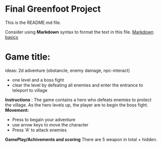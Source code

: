 # Final Greenfoot Project
This is the README.md file.

Consider using **Markdown** syntax to format the text in this file. [Markdown basics](https://www.markdownguide.org/getting-started/)

# Game title: 
ideas: 2d adventure (obstancle, enemy damage, npc-interact) 
- one level and a boss fight
- clear the level by defeating all enemies and enter the entrance to teleport to village

 
**Instructions** : The game contains a hero who defeats enemies to protect the village. As the hero levels up, the player are to begin the boss fight.
**Movement:**
- Press <space> to begain your adventure
- use arrow keys to move the character
- Press 'A' to attack enemies

**GamePlay/Achivements and scoring** 
There are 5 weapon in total + hidden.
  

